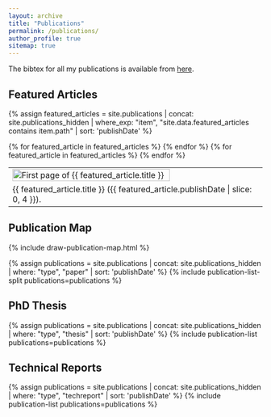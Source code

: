 ```yaml
---
layout: archive
title: "Publications"
permalink: /publications/
author_profile: true
sitemap: true
---
```


The bibtex for all my publications is available from [here](https://raw.githubusercontent.com/MBradbury/publications/master/self.bib).

## Featured Articles

{% assign featured_articles = site.publications | concat: site.publications_hidden | where_exp: "item", "site.data.featured_articles contains item.path" | sort: 'publishDate' %}

<table style="width:100%;" class="page__table-no-border">
    <tbody>
        <tr>
            {% for featured_article in featured_articles %}
                <td style="width: 33%;"><a href="{{ featured_article.url }}"><img src="{{ featured_article.firstpage }}" alt="First page of {{ featured_article.title }}" style="width:80%" class="page__image-center"></a></td>
            {% endfor %}
        </tr>
        <tr>
            {% for featured_article in featured_articles %}
                <td style="width: 33%;">{{ featured_article.title }} ({{ featured_article.publishDate | slice: 0, 4 }}).</td>
            {% endfor %}
        </tr>
    </tbody>
</table>

## Publication Map

<script src="https://d3js.org/d3.v6.min.js" type="text/javascript"
    integrity="sha384-ma33ZEb8L5emtidZhYJFZNIFdht2E8f5wHQMKQGom0aIx9rRKm86XXCjGxOISpM9"
    crossorigin="anonymous"
></script>

{% include draw-publication-map.html %}

{% assign publications = site.publications | concat: site.publications_hidden | where: "type", "paper" | sort: 'publishDate' %}
{% include publication-list-split publications=publications %}

<h2 id="PhDThesis">PhD Thesis</h2>
{% assign publications = site.publications | concat: site.publications_hidden | where: "type", "thesis" | sort: 'publishDate' %}
{% include publication-list publications=publications %}

<h2 id="TechnicalReports">Technical Reports</h2>
{% assign publications = site.publications | concat: site.publications_hidden | where: "type", "techreport" | sort: 'publishDate' %}
{% include publication-list publications=publications %}
